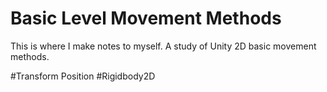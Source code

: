 # Basic Level Movement Methods

This is where I make notes to myself.
A study of Unity 2D basic movement methods.

#Transform Position
#Rigidbody2D

